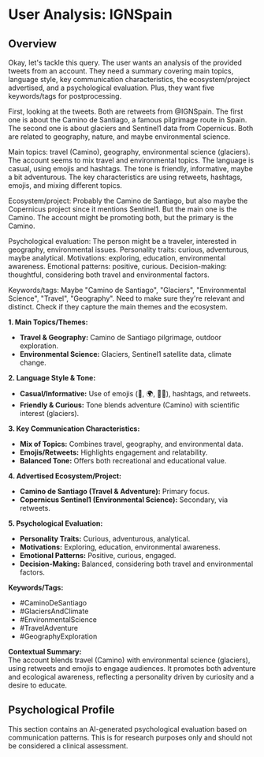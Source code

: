 # User Analysis: IGNSpain

## Overview

<think>
Okay, let's tackle this query. The user wants an analysis of the provided tweets from an account. They need a summary covering main topics, language style, key communication characteristics, the ecosystem/project advertised, and a psychological evaluation. Plus, they want five keywords/tags for postprocessing.

First, looking at the tweets. Both are retweets from @IGNSpain. The first one is about the Camino de Santiago, a famous pilgrimage route in Spain. The second one is about glaciers and Sentinel1 data from Copernicus. Both are related to geography, nature, and maybe environmental science.

Main topics: travel (Camino), geography, environmental science (glaciers). The account seems to mix travel and environmental topics. The language is casual, using emojis and hashtags. The tone is friendly, informative, maybe a bit adventurous. The key characteristics are using retweets, hashtags, emojis, and mixing different topics.

Ecosystem/project: Probably the Camino de Santiago, but also maybe the Copernicus project since it mentions Sentinel1. But the main one is the Camino. The account might be promoting both, but the primary is the Camino.

Psychological evaluation: The person might be a traveler, interested in geography, environmental issues. Personality traits: curious, adventurous, maybe analytical. Motivations: exploring, education, environmental awareness. Emotional patterns: positive, curious. Decision-making: thoughtful, considering both travel and environmental factors.

Keywords/tags: Maybe "Camino de Santiago", "Glaciers", "Environmental Science", "Travel", "Geography". Need to make sure they're relevant and distinct. Check if they capture the main themes and the ecosystem.
</think>

**1. Main Topics/Themes:**  
- **Travel & Geography:** Camino de Santiago pilgrimage, outdoor exploration.  
- **Environmental Science:** Glaciers, Sentinel1 satellite data, climate change.  

**2. Language Style & Tone:**  
- **Casual/Informative:** Use of emojis (🌿, 🌍, 🚶‍♀️), hashtags, and retweets.  
- **Friendly & Curious:** Tone blends adventure (Camino) with scientific interest (glaciers).  

**3. Key Communication Characteristics:**  
- **Mix of Topics:** Combines travel, geography, and environmental data.  
- **Emojis/Retweets:** Highlights engagement and relatability.  
- **Balanced Tone:** Offers both recreational and educational value.  

**4. Advertised Ecosystem/Project:**  
- **Camino de Santiago (Travel & Adventure):** Primary focus.  
- **Copernicus Sentinel1 (Environmental Science):** Secondary, via retweets.  

**5. Psychological Evaluation:**  
- **Personality Traits:** Curious, adventurous, analytical.  
- **Motivations:** Exploring, education, environmental awareness.  
- **Emotional Patterns:** Positive, curious, engaged.  
- **Decision-Making:** Balanced, considering both travel and environmental factors.  

**Keywords/Tags:**  
- #CaminoDeSantiago  
- #GlaciersAndClimate  
- #EnvironmentalScience  
- #TravelAdventure  
- #GeographyExploration  

**Contextual Summary:**  
The account blends travel (Camino) with environmental science (glaciers), using retweets and emojis to engage audiences. It promotes both adventure and ecological awareness, reflecting a personality driven by curiosity and a desire to educate.

## Psychological Profile

This section contains an AI-generated psychological evaluation based on communication patterns. This is for research purposes only and should not be considered a clinical assessment.